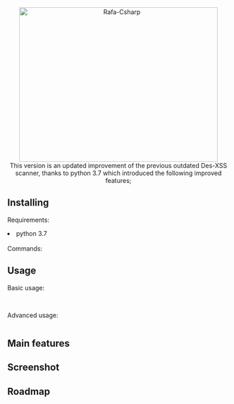 <div align="center">
<img  align="center" alt="Rafa-Csharp" height="350" width="450" src="https://github.com/DESTHUbb/Des-xss-/assets/90658763/ae115237-2be2-4869-a4c2-5ea0e88ab525)">
 </div>

<div align="center">
This version is an updated improvement of the previous outdated Des-XSS scanner, thanks to python 3.7 which introduced the following improved features;
 <br/>
 
</div>

## Installing 

Requirements: <br/>

<li> python 3.7 </li>
<br/>
Commands:


## Usage
Basic usage:

```bash
```
<br/>
Advanced usage:

```bash
```

## Main features


## Screenshot

## Roadmap
